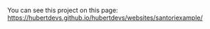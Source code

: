 You can see this project on this page: https://hubertdevs.github.io/hubertdevs/websites/santoriexample/
